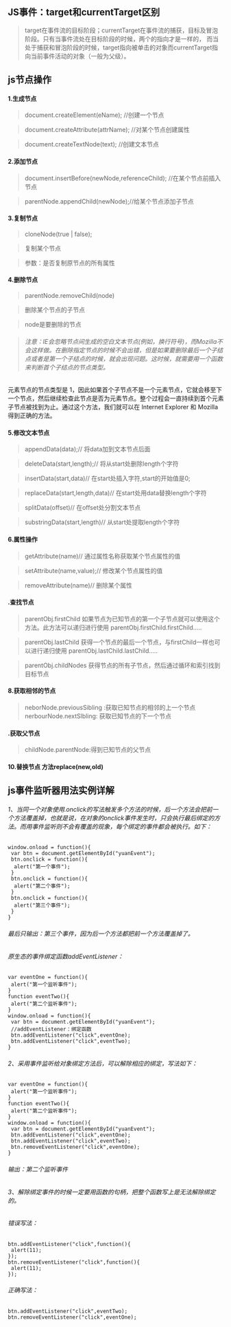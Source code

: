 ## JS事件：target和currentTarget区别
> target在事件流的目标阶段；currentTarget在事件流的捕获，目标及冒泡阶段。只有当事件流处在目标阶段的时候，两个的指向才是一样的， 而当处于捕获和冒泡阶段的时候，target指向被单击的对象而currentTarget指向当前事件活动的对象（一般为父级）。

## js节点操作
#### 1.生成节点
> document.createElement(eName);  //创建一个节点

> document.createAttribute(attrName); //对某个节点创建属性

> document.createTextNode(text);  //创建文本节点

#### 2.添加节点
> document.insertBefore(newNode,referenceChild);  //在某个节点前插入节点<br>

> parentNode.appendChild(newNode);//给某个节点添加子节点

#### 3.复制节点
> cloneNode(true | false);

> 复制某个节点

> 参数：是否复制原节点的所有属性

#### 4.删除节点
> parentNode.removeChild(node)

> 删除某个节点的子节点

> node是要删除的节点

> ###### 注意：IE会忽略节点间生成的空白文本节点(例如，换行符号)，而Mozilla不会这样做。在删除指定节点的时候不会出错，但是如果要删除最后一个子结点或者是第一个子结点的时候，就会出现问题。这时候，就需要用一个函数来判断首个子结点的节点类型。
元素节点的节点类型是 1，因此如果首个子节点不是一个元素节点，它就会移至下一个节点，然后继续检查此节点是否为元素节点。整个过程会一直持续到首个元素子节点被找到为止。通过这个方法，我们就可以在 Internet Explorer 和 Mozilla 得到正确的方法。

#### 5.修改文本节点
> appendData(data);//
将data加到文本节点后面

> deleteData(start,length);//
将从start处删除length个字符

> insertData(start,data)//
在start处插入字符,start的开始值是0;

> replaceData(start,length,data)//
在start处用data替换length个字符

> splitData(offset)//
在offset处分割文本节点

> substringData(start,length)//
从start处提取length个字符

#### 6.属性操作
> getAttribute(name)//
通过属性名称获取某个节点属性的值

> setAttribute(name,value);//
修改某个节点属性的值

> removeAttribute(name)//
删除某个属性

#### .查找节点
> parentObj.firstChild
> 如果节点为已知节点的第一个子节点就可以使用这个方法。此方法可以递归进行使用
> parentObj.firstChild.firstChild.....

> parentObj.lastChild
> 获得一个节点的最后一个节点，与firstChild一样也可以进行递归使用
> parentObj.lastChild.lastChild.....

> parentObj.childNodes
> 获得节点的所有子节点，然后通过循环和索引找到目标节点

#### 8.获取相邻的节点
> neborNode.previousSibling :获取已知节点的相邻的上一个节点
> nerbourNode.nextSlbling: 获取已知节点的下一个节点

#### .获取父节点
> childNode.parentNode:得到已知节点的父节点

#### 10.替换节点 方法replace(new,old)

## js事件监听器用法实例详解

###### 1、当同一个对象使用.onclick的写法触发多个方法的时候，后一个方法会把前一个方法覆盖掉，也就是说，在对象的onclick事件发生时，只会执行最后绑定的方法。而用事件监听则不会有覆盖的现象，每个绑定的事件都会被执行。如下：

```
window.onload = function(){ 
 var btn = document.getElementById("yuanEvent"); 
 btn.onclick = function(){ 
  alert("第一个事件"); 
 } 
 btn.onclick = function(){ 
  alert("第二个事件"); 
 } 
 btn.onclick = function(){ 
  alert("第三个事件"); 
 } 
}
```
###### 最后只输出：第三个事件，因为后一个方法都把前一个方法覆盖掉了。

###### 原生态的事件绑定函数addEventListener：

```
var eventOne = function(){ 
 alert("第一个监听事件"); 
} 
function eventTwo(){ 
 alert("第二个监听事件"); 
} 
window.onload = function(){ 
 var btn = document.getElementById("yuanEvent"); 
 //addEventListener：绑定函数 
 btn.addEventListener("click",eventOne); 
 btn.addEventListener("click",eventTwo); 
}
```

###### 2、采用事件监听给对象绑定方法后，可以解除相应的绑定，写法如下：

```
var eventOne = function(){ 
 alert("第一个监听事件"); 
} 
function eventTwo(){ 
 alert("第二个监听事件"); 
} 
window.onload = function(){ 
 var btn = document.getElementById("yuanEvent"); 
 btn.addEventListener("click",eventOne); 
 btn.addEventListener("click",eventTwo); 
 btn.removeEventListener("click",eventOne); 
}
```

###### 输出：第二个监听事件

###### 3、解除绑定事件的时候一定要用函数的句柄，把整个函数写上是无法解除绑定的。
###### 错误写法：
```
btn.addEventListener("click",function(){ 
 alert(11); 
}); 
btn.removeEventListener("click",function(){ 
 alert(11); 
});
```
###### 正确写法：
```
btn.addEventListener("click",eventTwo); 
btn.removeEventListener("click",eventOne); 
```
